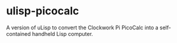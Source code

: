 # ulisp-picocalc
A version of uLisp to convert the Clockwork Pi PicoCalc into a self-contained handheld Lisp computer.
